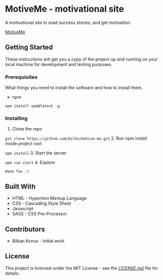 # MotiveMe - motivational site
A motivational site to read success stories, and get motivation.

[MotiveMe](https://motiveme.xyz/)
## Getting Started
These instructions will get you a copy of the project up and running on your local machine for development and testing purposes.
### Prerequisites
What things you need to install the software and how to install them.
- npm

`npm install npm@latest -g`
### Installing
1. Clone the repo

`git clone https://github.com/bilkn/motive-me.git` 
2. Run npm install inside project root

`npm install`
3. Start the server

`npm run start`
4. Explore

`Have fun :)`
## Built With
- HTML - Hypertext Markup Language
- CSS - Cascading Style Sheet
- Javascript 
- SASS - CSS Pre-Processor
## Contributors
- Bilkan Konus - Initial work
## License 
This project is licensed under the MIT License - see the [LICENSE.md](LICENSE.md) file for details.

